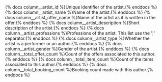 {% docs column__artist_id %}Unique identifier of the artist.{% enddocs %}
{% docs column__artist_name %}Name of the artist.{% enddocs %}
{% docs column__artist_offer_name %}Name of the artist as it is written in the offer.{% enddocs %}
{% docs column__artist_description %}Short description of the artist.{% enddocs %}
{% docs column__artist_professions %}Professions of the artist. This list use the '|' separator.{% enddocs %}
{% docs column__artist_type %}Whether the artist is a performer or an author.{% enddocs %}
{% docs column__artist_gender %}Gender of the artist.{% enddocs %}
{% docs column__total_offer_count %}Count of the offers associated to this author.{%
enddocs %}
{% docs column__total_item_count %}Count of the items associated to this author.{%
enddocs %}
{% docs column__total_booking_count %}Booking count made with this author.{%
enddocs %}
